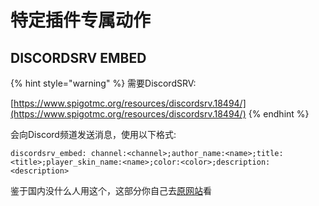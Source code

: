 # 特定插件专属动作

## DISCORDSRV EMBED

{% hint style="warning" %}
需要DiscordSRV:

[https://www.spigotmc.org/resources/discordsrv.18494/](https://www.spigotmc.org/resources/discordsrv.18494/)
{% endhint %}

会向Discord频道发送消息，使用以下格式:

`discordsrv_embed: channel:<channel>;author_name:<name>;title:<title>;player_skin_name:<name>;color:<color>;description:<description>`

鉴于国内没什么人用这个，这部分你自己去[原网站](https://ajneb97.gitbook.io/conditionalevents/actions/plugin-actions#discordsrv-embed)看
